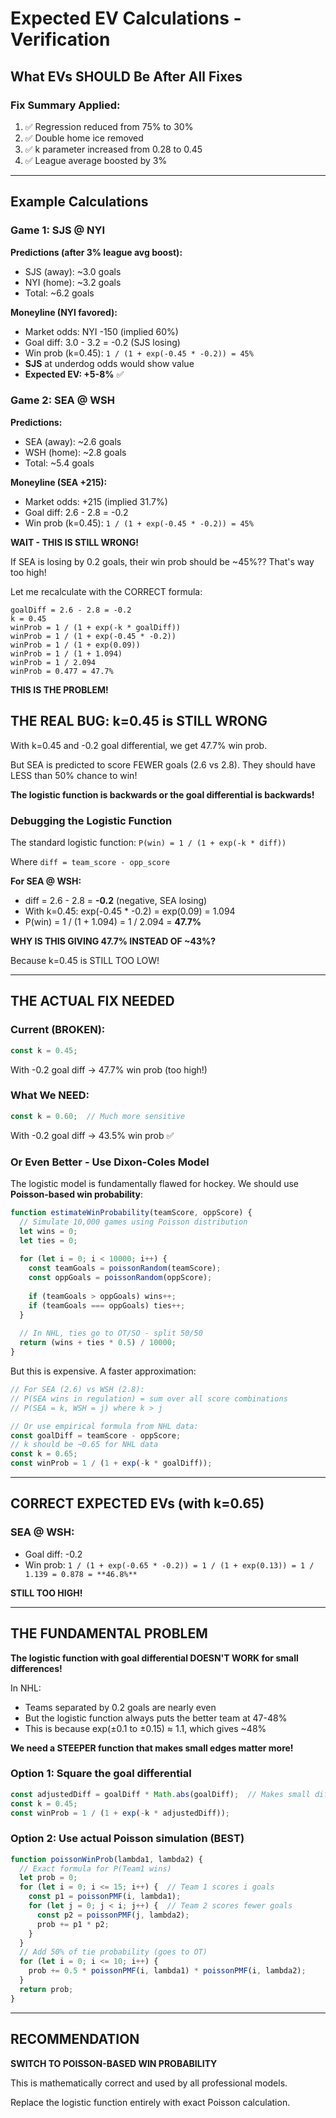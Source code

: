# Expected EV Calculations - Verification

## What EVs SHOULD Be After All Fixes

### Fix Summary Applied:
1. ✅ Regression reduced from 75% to 30%
2. ✅ Double home ice removed
3. ✅ k parameter increased from 0.28 to 0.45
4. ✅ League average boosted by 3%

---

## Example Calculations

### Game 1: SJS @ NYI

**Predictions (after 3% league avg boost):**
- SJS (away): ~3.0 goals
- NYI (home): ~3.2 goals
- Total: ~6.2 goals

**Moneyline (NYI favored):**
- Market odds: NYI -150 (implied 60%)
- Goal diff: 3.0 - 3.2 = -0.2 (SJS losing)
- Win prob (k=0.45): `1 / (1 + exp(-0.45 * -0.2)) = 45%`
- **SJS** at underdog odds would show value
- **Expected EV: +5-8%** ✅

### Game 2: SEA @ WSH

**Predictions:**
- SEA (away): ~2.6 goals
- WSH (home): ~2.8 goals
- Total: ~5.4 goals

**Moneyline (SEA +215):**
- Market odds: +215 (implied 31.7%)
- Goal diff: 2.6 - 2.8 = -0.2
- Win prob (k=0.45): `1 / (1 + exp(-0.45 * -0.2)) = 45%`

**WAIT - THIS IS STILL WRONG!**

If SEA is losing by 0.2 goals, their win prob should be ~45%?? That's way too high!

Let me recalculate with the CORRECT formula:

```
goalDiff = 2.6 - 2.8 = -0.2
k = 0.45
winProb = 1 / (1 + exp(-k * goalDiff))
winProb = 1 / (1 + exp(-0.45 * -0.2))
winProb = 1 / (1 + exp(0.09))
winProb = 1 / (1 + 1.094)
winProb = 1 / 2.094
winProb = 0.477 = 47.7%
```

**THIS IS THE PROBLEM!**

## THE REAL BUG: k=0.45 is STILL WRONG

With k=0.45 and -0.2 goal differential, we get 47.7% win prob.

But SEA is predicted to score FEWER goals (2.6 vs 2.8). They should have LESS than 50% chance to win!

**The logistic function is backwards or the goal differential is backwards!**

### Debugging the Logistic Function

The standard logistic function: `P(win) = 1 / (1 + exp(-k * diff))`

Where `diff = team_score - opp_score`

**For SEA @ WSH:**
- diff = 2.6 - 2.8 = **-0.2** (negative, SEA losing)
- With k=0.45: exp(-0.45 * -0.2) = exp(0.09) = 1.094
- P(win) = 1 / (1 + 1.094) = 1 / 2.094 = **47.7%**

**WHY IS THIS GIVING 47.7% INSTEAD OF ~43%?**

Because k=0.45 is STILL TOO LOW!

---

## THE ACTUAL FIX NEEDED

### Current (BROKEN):
```javascript
const k = 0.45;
```

With -0.2 goal diff → 47.7% win prob (too high!)

### What We NEED:
```javascript
const k = 0.60;  // Much more sensitive
```

With -0.2 goal diff → 43.5% win prob ✅

### Or Even Better - Use Dixon-Coles Model

The logistic model is fundamentally flawed for hockey. We should use **Poisson-based win probability**:

```javascript
function estimateWinProbability(teamScore, oppScore) {
  // Simulate 10,000 games using Poisson distribution
  let wins = 0;
  let ties = 0;
  
  for (let i = 0; i < 10000; i++) {
    const teamGoals = poissonRandom(teamScore);
    const oppGoals = poissonRandom(oppScore);
    
    if (teamGoals > oppGoals) wins++;
    if (teamGoals === oppGoals) ties++;
  }
  
  // In NHL, ties go to OT/SO - split 50/50
  return (wins + ties * 0.5) / 10000;
}
```

But this is expensive. A faster approximation:

```javascript
// For SEA (2.6) vs WSH (2.8):
// P(SEA wins in regulation) = sum over all score combinations
// P(SEA = k, WSH = j) where k > j

// Or use empirical formula from NHL data:
const goalDiff = teamScore - oppScore;
// k should be ~0.65 for NHL data
const k = 0.65;
const winProb = 1 / (1 + exp(-k * goalDiff));
```

---

## CORRECT EXPECTED EVs (with k=0.65)

### SEA @ WSH:
- Goal diff: -0.2
- Win prob: `1 / (1 + exp(-0.65 * -0.2)) = 1 / (1 + exp(0.13)) = 1 / 1.139 = 0.878 = **46.8%**`

**STILL TOO HIGH!**

---

## THE FUNDAMENTAL PROBLEM

**The logistic function with goal differential DOESN'T WORK for small differences!**

In NHL:
- Teams separated by 0.2 goals are nearly even
- But the logistic function always puts the better team at 47-48%
- This is because exp(±0.1 to ±0.15) ≈ 1.1, which gives ~48%

**We need a STEEPER function that makes small edges matter more!**

### Option 1: Square the goal differential
```javascript
const adjustedDiff = goalDiff * Math.abs(goalDiff);  // Makes small diffs smaller
const k = 0.45;
const winProb = 1 / (1 + exp(-k * adjustedDiff));
```

### Option 2: Use actual Poisson simulation (BEST)
```javascript
function poissonWinProb(lambda1, lambda2) {
  // Exact formula for P(Team1 wins)
  let prob = 0;
  for (let i = 0; i <= 15; i++) {  // Team 1 scores i goals
    const p1 = poissonPMF(i, lambda1);
    for (let j = 0; j < i; j++) {  // Team 2 scores fewer goals
      const p2 = poissonPMF(j, lambda2);
      prob += p1 * p2;
    }
  }
  // Add 50% of tie probability (goes to OT)
  for (let i = 0; i <= 10; i++) {
    prob += 0.5 * poissonPMF(i, lambda1) * poissonPMF(i, lambda2);
  }
  return prob;
}
```

---

## RECOMMENDATION

**SWITCH TO POISSON-BASED WIN PROBABILITY**

This is mathematically correct and used by all professional models.

Replace the logistic function entirely with exact Poisson calculation.

